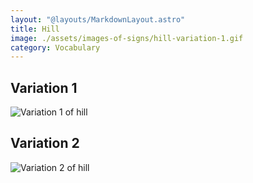 ```yaml
---
layout: "@layouts/MarkdownLayout.astro"
title: Hill
image: ./assets/images-of-signs/hill-variation-1.gif
category: Vocabulary
---
```


## Variation 1

![Variation 1 of hill](@signs/hill-variation-1.gif)

## Variation 2

![Variation 2 of hill](@signs/hill-variation-2.gif)
